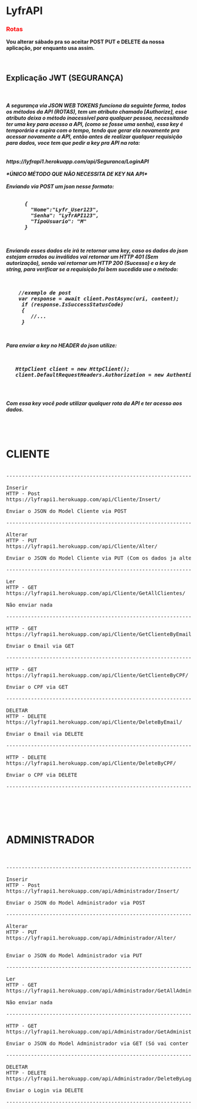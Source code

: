# LyfrAPI

<h3><font color="red">Rotas</font></h3>

<p><strong>Vou alterar sábado pra so aceitar POST PUT e DELETE da nossa aplicação, por enquanto usa assim.</strong></p>

<br>

<h2>Explicação JWT (SEGURANÇA)</h2>

<br>

  <h5>
    A segurança via JSON WEB TOKENS funciona da seguinte forma, todos os métodos da API (ROTAS), tem um atributo chamado  [Authorize], esse atributo deixa o método inacessível para qualquer pessoa, necessitando ter uma key para acesso a API, (como se fosse uma senha), essa key é temporária e expira com o tempo, tendo que gerar ela novamente pra acessar novamente a API, então antes de realizar qualquer requisição para dados, voce tem que pedir a key pra API na rota:
    <br>
    <br><br>
    <strong>https://lyfrapi1.herokuapp.com/api/Seguranca/LoginAPI<br><br>*ÚNICO MÉTODO QUE NÃO NECESSITA DE KEY NA API*</strong><br><br>
    Enviando via POST um json nesse formato:<br><br>
    <pre>
      {
        "Nome":"Lyfr_User123",
        "Senha": "LyfrAPI123",
        "TipoUsuario": "M"
      }
    </pre>
    <br>
    Enviando esses dados ele irá te retornar uma key, caso os dados do json estejam errados ou inválidos vai retornar um HTTP 401 (Sem autorização), senão vai retornar um HTTP 200 (Sucesso) e a key de string, para verificar se a requisição foi bem sucedida use o método:
  <br><br><br>
  <pre>
    //exemplo de post
    var response = await client.PostAsync(uri, content);
     if (response.IsSuccessStatusCode)
     {
        //...
     }
  </pre>
  <br>
   Para enviar a key no HEADER do json utilize:
   <br><br><br>
   <pre>
   HttpClient client = new HttpClient();
   client.DefaultRequestHeaders.Authorization = new AuthenticationHeaderValue("Bearer", "KEY AQUI");
   </pre>
   
   <br>
   
   <strong>Com essa key você pode utilizar qualquer rota da API e ter acesso aos dados.</strong>
  <h5>
<br><br>


<strong><h1>CLIENTE</h1></strong>


<pre>

-------------------------------------------------------------------------------------------------

Inserir
HTTP - Post
https://lyfrapi1.herokuapp.com/api/Cliente/Insert/

Enviar o JSON do Model Cliente via POST

-------------------------------------------------------------------------------------------------

Alterar
HTTP - PUT
https://lyfrapi1.herokuapp.com/api/Cliente/Alter/

Enviar o JSON do Model Cliente via PUT (Com os dados ja alterados)

-------------------------------------------------------------------------------------------------

Ler
HTTP - GET
https://lyfrapi1.herokuapp.com/api/Cliente/GetAllClientes/

Não enviar nada

-------------------------------------------------------------------------------------------------

HTTP - GET
https://lyfrapi1.herokuapp.com/api/Cliente/GetClienteByEmail/

Enviar o Email via GET

-------------------------------------------------------------------------------------------------

HTTP - GET
https://lyfrapi1.herokuapp.com/api/Cliente/GetClienteByCPF/

Enviar o CPF via GET

-------------------------------------------------------------------------------------------------

DELETAR
HTTP - DELETE
https://lyfrapi1.herokuapp.com/api/Cliente/DeleteByEmail/

Enviar o Email via DELETE

-------------------------------------------------------------------------------------------------

HTTP - DELETE
https://lyfrapi1.herokuapp.com/api/Cliente/DeleteByCPF/

Enviar o CPF via DELETE

-------------------------------------------------------------------------------------------------

</pre>



<br><br><br>

<strong><h1>ADMINISTRADOR</h1></strong>


<pre>


-------------------------------------------------------------------------------------------------

Inserir
HTTP - Post
https://lyfrapi1.herokuapp.com/api/Administrador/Insert/

Enviar o JSON do Model Administrador via POST

-------------------------------------------------------------------------------------------------

Alterar
HTTP - PUT
https://lyfrapi1.herokuapp.com/api/Administrador/Alter/


Enviar o JSON do Model Administrador via PUT

-------------------------------------------------------------------------------------------------

Ler
HTTP - GET
https://lyfrapi1.herokuapp.com/api/Administrador/GetAllAdministradores/

Não enviar nada

-------------------------------------------------------------------------------------------------

HTTP - GET
https://lyfrapi1.herokuapp.com/api/Administrador/GetAdministrador/

Enviar o JSON do Model Administrador via GET (Só vai conter login e senha, os outros campos deixe em branco)

-------------------------------------------------------------------------------------------------

DELETAR
HTTP - DELETE
https://lyfrapi1.herokuapp.com/api/Administrador/DeleteByLogin/

Enviar o Login via DELETE

-------------------------------------------------------------------------------------------------

</pre>
